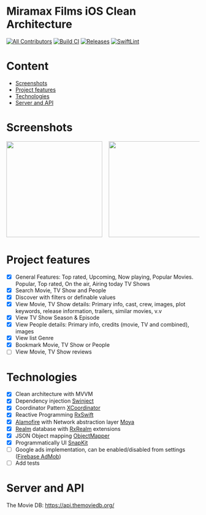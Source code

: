 # Miramax Films iOS Clean Architecture

<!-- ALL-CONTRIBUTORS-BADGE:START - Do not remove or modify this section -->
[![All Contributors](https://img.shields.io/badge/all_contributors-1-orange.svg?style=flat-square)](#contributors-) [![Build CI](https://github.com/chotchachi/Miramax-Films-iOS-Clean-Architecture/actions/workflows/AppBuild.yml/badge.svg)](https://github.com/chotchachi/Miramax-Films-iOS-Clean-Architecture/actions/workflows/AppBuild.yml) [![Releases](https://img.shields.io/github/v/release/chotchachi/Miramax-Films-iOS-Clean-Architecture.svg)](https://github.com/chotchachi/Miramax-Films-iOS-Clean-Architecture/releases/latest) [![SwiftLint](https://github.com/nextcloud/ios/actions/workflows/lint.yml/badge.svg)](https://github.com/chotchachi/Miramax-Films-iOS-Clean-Architecture/actions/workflows/SwiftLint.yml)

# Content
- [Screenshots](#screenshots)
- [Project features](#project-features)
- [Technologies](#technologies)
- [Server and API](#server-and-api)

# Screenshots
<pre>
<img src="https://raw.githubusercontent.com/chotchachi/Miramax-Films-iOS-Clean-Architecture/main/screenshots/Simulator%20Screen%20Shot%20-%20iPhone%2014%20Pro%20Max%20-%202023-02-22%20at%2014.15.02.png" width="250">&nbsp; <img src="https://github.com/chotchachi/Miramax-Films-iOS-Clean-Architecture/blob/main/screenshots/Simulator%20Screen%20Shot%20-%20iPhone%2014%20Pro%20Max%20-%202023-02-22%20at%2014.15.04.png?raw=true" width="250">&nbsp; <img src="https://github.com/chotchachi/Miramax-Films-iOS-Clean-Architecture/blob/main/screenshots/Simulator%20Screen%20Shot%20-%20iPhone%2014%20Pro%20Max%20-%202023-02-22%20at%2014.15.06.png?raw=true" width="250">&nbsp; <img src="https://github.com/chotchachi/Miramax-Films-iOS-Clean-Architecture/blob/main/screenshots/Simulator%20Screen%20Shot%20-%20iPhone%2014%20Pro%20Max%20-%202023-02-22%20at%2014.15.09.png?raw=true" width="250">&nbsp; <img src="https://github.com/chotchachi/Miramax-Films-iOS-Clean-Architecture/blob/main/screenshots/Simulator%20Screen%20Shot%20-%20iPhone%2014%20Pro%20Max%20-%202023-02-22%20at%2014.15.15.png?raw=true" width="250">&nbsp; <img src="https://github.com/chotchachi/Miramax-Films-iOS-Clean-Architecture/blob/main/screenshots/Simulator%20Screen%20Shot%20-%20iPhone%2014%20Pro%20Max%20-%202023-02-22%20at%2014.18.05.png?raw=true" width="250">&nbsp; <img src="https://github.com/chotchachi/Miramax-Films-iOS-Clean-Architecture/blob/main/screenshots/Simulator%20Screen%20Shot%20-%20iPhone%2014%20Pro%20Max%20-%202023-02-22%20at%2014.16.44.png?raw=true" width="250">&nbsp; <img src="https://github.com/chotchachi/Miramax-Films-iOS-Clean-Architecture/blob/main/screenshots/Simulator%20Screen%20Shot%20-%20iPhone%2014%20Pro%20Max%20-%202023-02-22%20at%2014.16.47.png?raw=true" width="250">&nbsp;
</pre>

# Project features
- [x] General Features: Top rated, Upcoming, Now playing, Popular Movies. Popular, Top rated, On the air, Airing today TV Shows
- [x] Search Movie, TV Show and People
- [x] Discover with filters or definable values
- [x] View Movie, TV Show details: Primary info, cast, crew, images, plot keywords, release information, trailers, similar movies, v.v
- [x] View TV Show Season & Episode
- [x] View People details: Primary info, credits (movie, TV and combined), images
- [x] View list Genre
- [x] Bookmark Movie, TV Show or People
- [ ] View Movie, TV Show reviews

# Technologies
- [x] Clean architecture with MVVM
- [x] Dependency injection [Swinject](https://github.com/Swinject/Swinject)
- [x] Coordinator Pattern [XCoordinator](https://github.com/QuickBirdEng/XCoordinator)
- [x] Reactive Programming [RxSwift](https://github.com/ReactiveX/RxSwift)
- [x] [Alamofire](https://github.com/Alamofire/Alamofire) with Network abstraction layer [Moya](https://github.com/Moya/Moya)
- [x] [Realm](https://github.com/realm/realm-swift) database with [RxRealm](https://github.com/RxSwiftCommunity/RxRealm) extensions
- [x] JSON Object mapping [ObjectMapper](https://github.com/tristanhimmelman/ObjectMapper)
- [x] Programmatically UI [SnapKit](https://github.com/SnapKit/SnapKit)
- [ ] Google ads implementation, can be enabled/disabled from settings ([Firebase AdMob](https://firebase.google.com/docs/admob/ios/quick-start))
- [ ] Add tests

# Server and API
The Movie DB: https://api.themoviedb.org/
